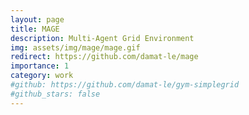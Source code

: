 ```yaml
---
layout: page
title: MAGE
description: Multi-Agent Grid Environment 
img: assets/img/mage/mage.gif
redirect: https://github.com/damat-le/mage
importance: 1
category: work
#github: https://github.com/damat-le/gym-simplegrid
#github_stars: false
---
```


